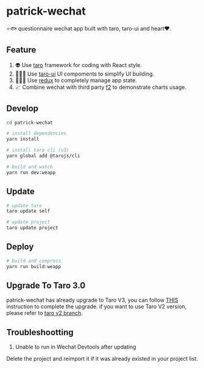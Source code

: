 # patrick-wechat

⭐️🐟 questionnaire wechat app built with taro, taro-ui and heart❤️.

## Feature

1. 👽 Use [taro](https://github.com/NervJS/taro) framework for coding with React style.
2. 👨🏻‍💻 Use [taro-ui](https://github.com/NervJS/taro-ui) UI compoments to simplify UI building.
3. 👩🏻‍💻 Use [redux](https://github.com/reduxjs/redux) to completely manage app state.
4. 📈 Combine wechat with third party [f2](https://github.com/antvis/f2) to demonstrate charts usage.

## Develop

```bash
cd patrick-wechat

# install dependencies
yarn install

# install taro cli (v3)
yarn global add @tarojs/cli

# build and watch
yarn run dev:weapp
```

## Update

```bash
# update taro
taro update self

# update project
taro update project
```

## Deploy

```bash
# build and compress
yarn run build:weapp
```

## Upgrade To Taro 3.0

patrick-wechat has already upgrade to Taro V3, you can follow [THIS](https://taro-docs.jd.com/taro/docs/migration) instruction to complete the upgrade.
if you want to use Taro V2 version, please refer to [taro v2 branch](https://github.com/kennylbj/patrick-wechat/tree/taro-v2).

## Troubleshootting

1. Unable to run in Wechat Devtools after updating

  Delete the project and reimport it if it was already existed in your project list.


